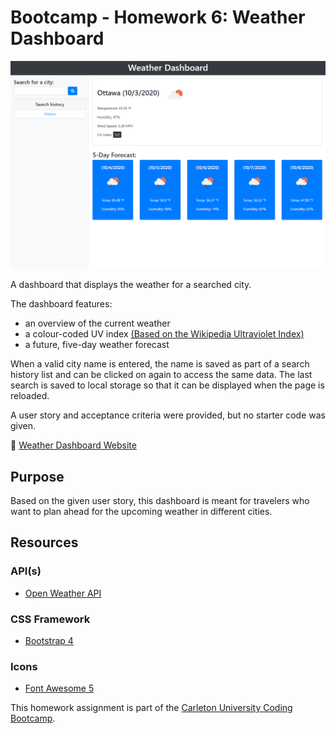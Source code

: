# Bootcamp - Homework 6: Weather Dashboard

![Weather Dashboard preview](./images/weather_dashboard_preview.png)

A dashboard that displays the weather for a searched city. 

The dashboard features:
- an overview of the current weather
- a colour-coded UV index [(Based on the Wikipedia Ultraviolet Index)](https://en.wikipedia.org/wiki/Ultraviolet_index#Index_usage)
- a future, five-day weather forecast

When a valid city name is entered, the name is saved as part of a search history list and can be clicked on again to access the same data. The last search is saved to local storage so that it can be displayed when the page is reloaded.

A user story and acceptance criteria were provided, but no starter code was given.

:link: [Weather Dashboard Website](https://angelicamapeso.github.io/bootcamp-weather-dashboard/)

## Purpose
Based on the given user story, this dashboard is meant for travelers who want to plan ahead for the upcoming weather in different cities.

## Resources 
### API(s) 
- [Open Weather API](https://openweathermap.org/api)

### CSS Framework
- [Bootstrap 4](https://getbootstrap.com/)

### Icons
- [Font Awesome 5](https://fontawesome.com/)

This homework assignment is part of the [Carleton University Coding Bootcamp](https://bootcamp.carleton.ca/).
